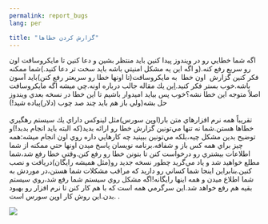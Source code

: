 ```yaml
---
permalink: report_bugs
lang: per

title: "گزارش كردن خطاها"
---
```

اگه شما خطايي رو در ويندوز پيدا كنين بايد منتظر بشين و دعا كنين تا
مايكروسافت اون رو سريع رفع كنه.(و اگه اين يه مشكل امنيتي باشه بايد سخت
تر دعا كنيد.)شما ممكنه فكر كنين گزارش&nbsp; اون خطا&nbsp; به
مايكروسافت(تا اونها خطا رو سريعتر رفع كنن)بايد آسون باشه.خوب بستر فكر
كنيد.<a href="http://www.oreillynet.com/mac/blog/2002/06/mission_impossible_submitting.html">اين</a>
يك مقاله جالب درباره اونه.چي ميشه اگه مايكروسافت اصلاً متوجه اين خطا
نشه؟خوب پس بيايد اميدوار باشيم تا اين خطا در نسخه بعدي ويندوز حل
بشه(ولي باز هم بايد چند صد چوب (دلار)پياده شيد!)<br />
<br />
تقريباً همه نرم افزارهاي متن بار(اوپن سورس)مثل لينوكس داراي يك سيستم
رهگيري خطاها هستن.شما نه تنها مي&zwnj;تونين گزارش خطا رو ارائه بديد(كه
البته بايد انجام بدبد!)و توضيح بدين مشكل چيه،بلكه مي&zwnj;تونين ببينيد
چه كارهايي داره روي اون انجام ميشه:همه چيز براي همه كس باز و
شفافه.برنامه نويسان پاسخ ميدن اونها حتي ممكنه از شما اطلاعات بيشتري رو
درخواست كنن تا بتونن خطا رو رفع كنن.وقتي خطا رفع شد،شما مطلع خواهيد شد
و ياد مي&zwnj;گريد چطور نسخه جديد رو(مثل هميشه رايگان)دريافت و نصب
كنين.بنابراين اينجا شما كساني رو داريد كه مراقب مشكلات شما هستن،در
موردش به شما اطلاع ميدن و همه اينها رايگانه!اگه مشكل روي سيستم شما رفع
شد،روي سيستم بقيه هم رفع خواهد شد.اين سرگرمي همه است كه با هم كار كنن
تا نرم افزار رو بهبود بدن.اين روش كار اوپن سورس است.
.


<img src="Images/report_bugs_thumb.png">





